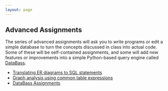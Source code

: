 ```yaml
---
layout: page
---
```


## Advanced Assignments

The series of advanced assignments will ask you to write programs or edit a simple database to turn the concepts discussed in class into actual code.  Some of these will be self-contained assignments, and some will add new features or improvements into a simple Python-based query engine called  [DataBass](https://www.github.com/w4111/databass).

* [Translating ER diagrams to SQL statements](./er)
* [Graph analysis using common table expressions](./graph)
* [DataBass Assignments](./databass)
